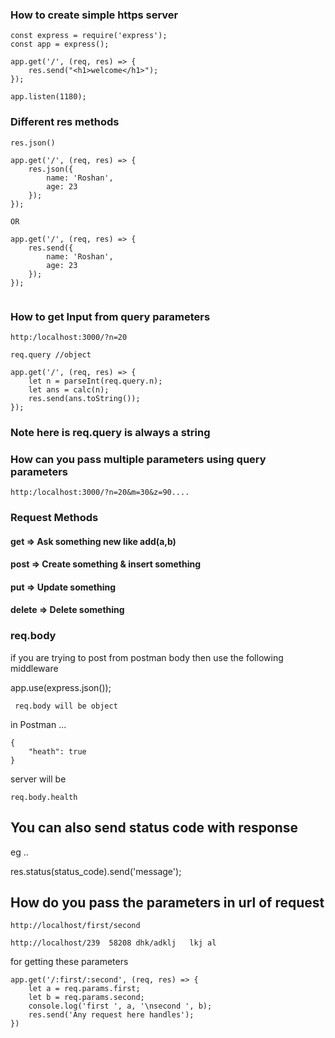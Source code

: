 ### How to create simple https server


```
const express = require('express');
const app = express();

app.get('/', (req, res) => {
    res.send("<h1>welcome</h1>");
});

app.listen(1180); 
```

### Different res methods

```res.json()```

```
app.get('/', (req, res) => {
    res.json({
        name: 'Roshan',
        age: 23
    });
});

OR 

app.get('/', (req, res) => {
    res.send({
        name: 'Roshan',
        age: 23
    });
});


```

### How to get Input from query parameters
```http:/localhost:3000/?n=20```

``` req.query //object ```
```
app.get('/', (req, res) => {
    let n = parseInt(req.query.n);
    let ans = calc(n);
    res.send(ans.toString());
});

```

### Note here is req.query is always a string
### How can you pass multiple parameters using query parameters

```http:/localhost:3000/?n=20&m=30&z=90....```


### Request Methods 

#### get => Ask something new like add(a,b) 
#### post => Create something & insert something
#### put => Update something
#### delete => Delete something


### req.body
if you are trying to post from postman body then use the following middleware

app.use(express.json());

``` req.body will be object```

in Postman ... 
```
{
    "heath": true
}
```
server will be
```
req.body.health 
```

## You can also send status code with response
eg .. 

res.status(status_code).send('message'); 

## How do you pass the parameters in url of request

```http://localhost/first/second```

```http://localhost/239  58208 dhk/adklj   lkj al```

for getting these parameters
```
app.get('/:first/:second', (req, res) => {
    let a = req.params.first;
    let b = req.params.second;
    console.log('first ', a, '\nsecond ', b);
    res.send('Any request here handles');
})

```
